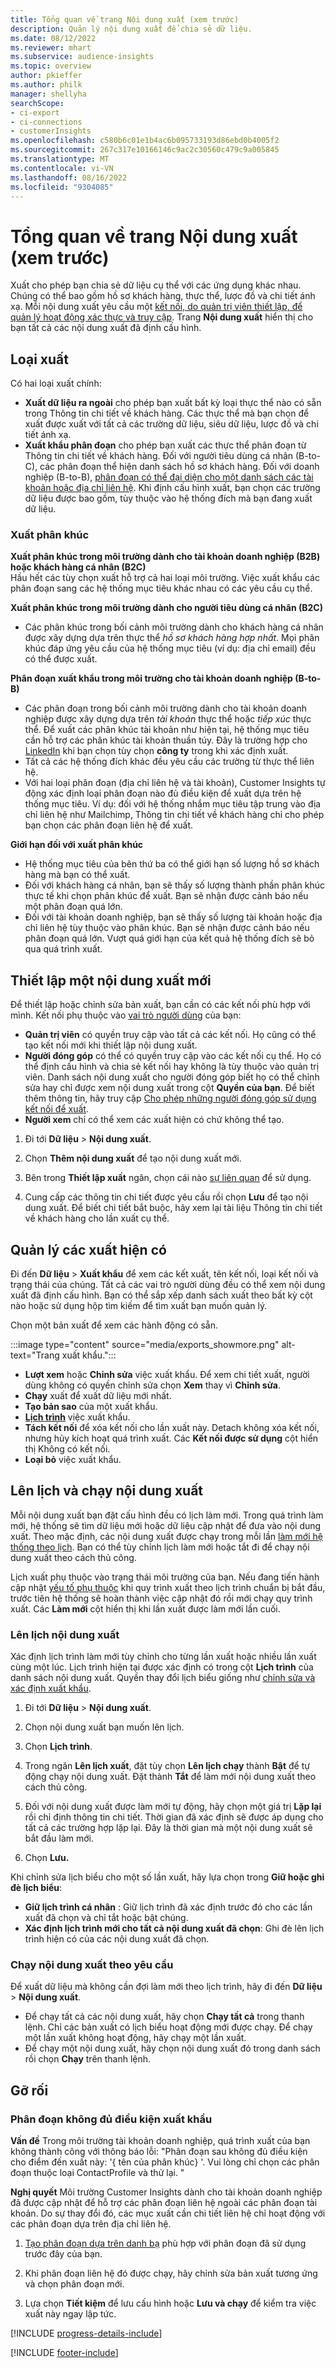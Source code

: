 ```yaml
---
title: Tổng quan về trang Nội dung xuất (xem trước)
description: Quản lý nội dung xuất để chia sẻ dữ liệu.
ms.date: 08/12/2022
ms.reviewer: mhart
ms.subservice: audience-insights
ms.topic: overview
author: pkieffer
ms.author: philk
manager: shellyha
searchScope:
- ci-export
- ci-connections
- customerInsights
ms.openlocfilehash: c580b6c01e1b4ac6b095733193d86ebd0b4005f2
ms.sourcegitcommit: 267c317e10166146c9ac2c30560c479c9a005845
ms.translationtype: MT
ms.contentlocale: vi-VN
ms.lasthandoff: 08/16/2022
ms.locfileid: "9304085"
---
```

# <a name="exports-preview-overview"></a>Tổng quan về trang Nội dung xuất (xem trước)

 Xuất cho phép bạn chia sẻ dữ liệu cụ thể với các ứng dụng khác nhau. Chúng có thể bao gồm hồ sơ khách hàng, thực thể, lược đồ và chi tiết ánh xạ. Mỗi nội dung xuất yêu cầu một [kết nối, do quản trị viên thiết lập, để quản lý hoạt động xác thực và truy cập](connections.md). Trang **Nội dung xuất** hiển thị cho bạn tất cả các nội dung xuất đã định cấu hình.

## <a name="export-types"></a>Loại xuất

Có hai loại xuất chính:  

- **Xuất dữ liệu ra ngoài** cho phép bạn xuất bất kỳ loại thực thể nào có sẵn trong Thông tin chi tiết về khách hàng. Các thực thể mà bạn chọn để xuất được xuất với tất cả các trường dữ liệu, siêu dữ liệu, lược đồ và chi tiết ánh xạ.
- **Xuất khẩu phân đoạn** cho phép bạn xuất các thực thể phân đoạn từ Thông tin chi tiết về khách hàng. Đối với người tiêu dùng cá nhân (B-to-C), các phân đoạn thể hiện danh sách hồ sơ khách hàng. Đối với doanh nghiệp (B-to-B), [phân đoạn có thể đại diện cho một danh sách các tài khoản hoặc địa chỉ liên hệ](segment-builder.md#create-a-new-segment-with-segment-builder). Khi định cấu hình xuất, bạn chọn các trường dữ liệu được bao gồm, tùy thuộc vào hệ thống đích mà bạn đang xuất dữ liệu.

### <a name="export-segments"></a>Xuất phân khúc

**Xuất phân khúc trong môi trường dành cho tài khoản doanh nghiệp (B2B) hoặc khách hàng cá nhân (B2C)**  
Hầu hết các tùy chọn xuất hỗ trợ cả hai loại môi trường. Việc xuất khẩu các phân đoạn sang các hệ thống mục tiêu khác nhau có các yêu cầu cụ thể. 

**Xuất phân khúc trong môi trường dành cho người tiêu dùng cá nhân (B2C)**  
- Các phân khúc trong bối cảnh môi trường dành cho khách hàng cá nhân được xây dựng dựa trên thực thể *hồ sơ khách hàng hợp nhất*. Mọi phân khúc đáp ứng yêu cầu của hệ thống mục tiêu (ví dụ: địa chỉ email) đều có thể được xuất.

**Phân đoạn xuất khẩu trong môi trường cho tài khoản doanh nghiệp (B-to-B)**  
- Các phân đoạn trong bối cảnh môi trường dành cho tài khoản doanh nghiệp được xây dựng dựa trên *tài khoản* thực thể hoặc *tiếp xúc* thực thể. Để xuất các phân khúc tài khoản như hiện tại, hệ thống mục tiêu cần hỗ trợ các phân khúc tài khoản thuần túy. Đây là trường hợp cho [LinkedIn](export-linkedin-ads.md) khi bạn chọn tùy chọn **công ty** trong khi xác định xuất.
- Tất cả các hệ thống đích khác đều yêu cầu các trường từ thực thể liên hệ.
- Với hai loại phân đoạn (địa chỉ liên hệ và tài khoản), Customer Insights tự động xác định loại phân đoạn nào đủ điều kiện để xuất dựa trên hệ thống mục tiêu. Ví dụ: đối với hệ thống nhắm mục tiêu tập trung vào địa chỉ liên hệ như Mailchimp, Thông tin chi tiết về khách hàng chỉ cho phép bạn chọn các phân đoạn liên hệ để xuất.

**Giới hạn đối với xuất phân khúc**  
- Hệ thống mục tiêu của bên thứ ba có thể giới hạn số lượng hồ sơ khách hàng mà bạn có thể xuất. 
- Đối với khách hàng cá nhân, bạn sẽ thấy số lượng thành phần phân khúc thực tế khi chọn phân khúc để xuất. Bạn sẽ nhận được cảnh báo nếu một phân đoạn quá lớn. 
- Đối với tài khoản doanh nghiệp, bạn sẽ thấy số lượng tài khoản hoặc địa chỉ liên hệ tùy thuộc vào phân khúc. Bạn sẽ nhận được cảnh báo nếu phân đoạn quá lớn. Vượt quá giới hạn của kết quả hệ thống đích sẽ bỏ qua quá trình xuất.

## <a name="set-up-a-new-export"></a>Thiết lập một nội dung xuất mới

Để thiết lập hoặc chỉnh sửa bản xuất, bạn cần có các kết nối phù hợp với mình. Kết nối phụ thuộc vào [vai trò người dùng](permissions.md) của bạn:
- **Quản trị viên** có quyền truy cập vào tất cả các kết nối. Họ cũng có thể tạo kết nối mới khi thiết lập nội dung xuất.
- **Người đóng góp** có thể có quyền truy cập vào các kết nối cụ thể. Họ có thể định cấu hình và chia sẻ kết nối hay không là tùy thuộc vào quản trị viên. Danh sách nội dung xuất cho người đóng góp biết họ có thể chỉnh sửa hay chỉ được xem nội dung xuất trong cột **Quyền của bạn**. Để biết thêm thông tin, hãy truy cập [Cho phép những người đóng góp sử dụng kết nối để xuất](connections.md#allow-contributors-to-use-a-connection-for-exports).
- **Người xem** chỉ có thể xem các xuất hiện có chứ không thể tạo.

1. Đi tới **Dữ liệu** > **Nội dung xuất**.

1. Chọn **Thêm nội dung xuất** để tạo nội dung xuất mới.

1. Bên trong **Thiết lập xuất** ngăn, chọn cái nào [sự liên quan](connections.md) để sử dụng.

1. Cung cấp các thông tin chi tiết được yêu cầu rồi chọn **Lưu** để tạo nội dung xuất. Để biết chi tiết bắt buộc, hãy xem lại tài liệu Thông tin chi tiết về khách hàng cho lần xuất cụ thể.

## <a name="manage-existing-exports"></a>Quản lý các xuất hiện có

Đi đến **Dữ liệu** > **Xuất khẩu** để xem các kết xuất, tên kết nối, loại kết nối và trạng thái của chúng. Tất cả các vai trò người dùng đều có thể xem nội dung xuất đã định cấu hình. Bạn có thể sắp xếp danh sách xuất theo bất kỳ cột nào hoặc sử dụng hộp tìm kiếm để tìm xuất bạn muốn quản lý.

Chọn một bản xuất để xem các hành động có sẵn.

:::image type="content" source="media/exports_showmore.png" alt-text="Trang xuất khẩu.":::

- **Lượt xem** hoặc **Chỉnh sửa** việc xuất khẩu. Để xem chi tiết xuất, người dùng không có quyền chỉnh sửa chọn **Xem** thay vì **Chỉnh sửa**.
- **Chạy** xuất để xuất dữ liệu mới nhất.
- **Tạo bản sao** của một xuất khẩu.
- **[Lịch trình](#schedule-and-run-exports)** việc xuất khẩu.
- **Tách kết nối** để xóa kết nối cho lần xuất này. Detach không xóa kết nối, nhưng hủy kích hoạt quá trình xuất. Các **Kết nối được sử dụng** cột hiển thị Không có kết nối.
- **Loại bỏ** việc xuất khẩu.

## <a name="schedule-and-run-exports"></a>Lên lịch và chạy nội dung xuất

Mỗi nội dung xuất bạn đặt cấu hình đều có lịch làm mới. Trong quá trình làm mới, hệ thống sẽ tìm dữ liệu mới hoặc dữ liệu cập nhật để đưa vào nội dung xuất. Theo mặc định, các nội dung xuất được chạy trong mỗi lần [làm mới hệ thống theo lịch](schedule-refresh.md). Bạn có thể tùy chỉnh lịch làm mới hoặc tắt đi để chạy nội dung xuất theo cách thủ công.

Lịch xuất phụ thuộc vào trạng thái môi trường của bạn. Nếu đang tiến hành cập nhật [yếu tố phụ thuộc](system.md#refresh-processes) khi quy trình xuất theo lịch trình chuẩn bị bắt đầu, trước tiên hệ thống sẽ hoàn thành việc cập nhật đó rồi mới chạy quy trình xuất. Các **Làm mới** cột hiển thị khi lần xuất được làm mới lần cuối.

### <a name="schedule-exports"></a>Lên lịch nội dung xuất

Xác định lịch trình làm mới tùy chỉnh cho từng lần xuất hoặc nhiều lần xuất cùng một lúc. Lịch trình hiện tại được xác định có trong cột **Lịch trình** của danh sách nội dung xuất. Quyền thay đổi lịch biểu giống như [chỉnh sửa và xác định xuất khẩu](export-destinations.md#set-up-a-new-export).

1. Đi tới **Dữ liệu** > **Nội dung xuất**.

1. Chọn nội dung xuất bạn muốn lên lịch.

1. Chọn **Lịch trình**.

1. Trong ngăn **Lên lịch xuất**, đặt tùy chọn **Lên lịch chạy** thành **Bật** để tự động chạy nội dung xuất. Đặt thành **Tắt** để làm mới nội dung xuất theo cách thủ công.

1. Đối với nội dung xuất được làm mới tự động, hãy chọn một giá trị **Lặp lại** rồi chỉ định thông tin chi tiết. Thời gian đã xác định sẽ được áp dụng cho tất cả các trường hợp lặp lại. Đây là thời gian mà một nội dung xuất sẽ bắt đầu làm mới.

1. Chọn **Lưu.**

Khi chỉnh sửa lịch biểu cho một số lần xuất, hãy lựa chọn trong **Giữ hoặc ghi đè lịch biểu**:

- **Giữ lịch trình cá nhân** : Giữ lịch trình đã xác định trước đó cho các lần xuất đã chọn và chỉ tắt hoặc bật chúng.
- **Xác định lịch trình mới cho tất cả nội dung xuất đã chọn**: Ghi đè lên lịch trình hiện có của các nội dung xuất đã chọn.

### <a name="run-exports-on-demand"></a>Chạy nội dung xuất theo yêu cầu

Để xuất dữ liệu mà không cần đợi làm mới theo lịch trình, hãy đi đến **Dữ liệu** > **Nội dung xuất**.

- Để chạy tất cả các nội dung xuất, hãy chọn **Chạy tất cả** trong thanh lệnh. Chỉ các bản xuất có lịch biểu hoạt động mới được chạy. Để chạy một lần xuất không hoạt động, hãy chạy một lần xuất.
- Để chạy một nội dung xuất, hãy chọn nội dung xuất đó trong danh sách rồi chọn **Chạy** trên thanh lệnh.

## <a name="troubleshooting"></a>Gỡ rối

### <a name="segment-not-eligible-for-export"></a>Phân đoạn không đủ điều kiện xuất khẩu

**Vấn đề** Trong môi trường tài khoản doanh nghiệp, quá trình xuất của bạn không thành công với thông báo lỗi: "Phân đoạn sau không đủ điều kiện cho điểm đến xuất này: '{ tên của phân khúc} '. Vui lòng chỉ chọn các phân đoạn thuộc loại ContactProfile và thử lại. "

**Nghị quyết** Môi trường Customer Insights dành cho tài khoản doanh nghiệp đã được cập nhật để hỗ trợ các phân đoạn liên hệ ngoài các phân đoạn tài khoản. Do sự thay đổi đó, các mục xuất cần chi tiết liên hệ chỉ hoạt động với các phân đoạn dựa trên địa chỉ liên hệ.

1. [Tạo phân đoạn dựa trên danh bạ](segment-builder.md) phù hợp với phân đoạn đã sử dụng trước đây của bạn.

1. Khi phân đoạn liên hệ đó được chạy, hãy chỉnh sửa bản xuất tương ứng và chọn phân đoạn mới.

1. Lựa chọn **Tiết kiệm** để lưu cấu hình hoặc **Lưu và chạy** để kiểm tra việc xuất này ngay lập tức.

[!INCLUDE [progress-details-include](includes/progress-details-pane.md)]


[!INCLUDE [footer-include](includes/footer-banner.md)]
